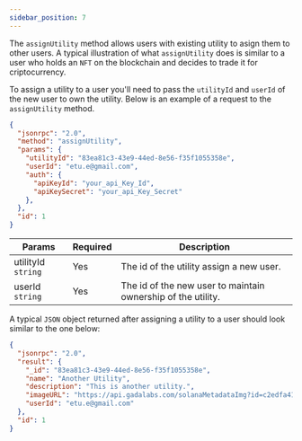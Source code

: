 ```yaml
---
sidebar_position: 7
---
```


The `assignUtility` method allows users with existing utility to asign them to other users. A typical illustration of what `assignUtility` does is similar to a user who holds an `NFT` on the blockchain and decides to trade it for criptocurrency.

To assign a utility to a user you'll need to pass the `utilityId` and `userId` of the new user to own the utility. Below is an example of a request to the `assignUtility` method.


```json
{
  "jsonrpc": "2.0",
  "method": "assignUtility",
  "params": {
    "utilityId": "83ea81c3-43e9-44ed-8e56-f35f1055358e",
    "userId": "etu.e@gmail.com",
    "auth": {
      "apiKeyId": "your_api_Key_Id",
      "apiKeySecret": "your_api_Key_Secret"
    },
  },
  "id": 1
}
```


| Params                       | Required                              | Description
|------------------------------|---------------------------------------|---------------------------------------|
| utilityId `string`           | Yes                                    | The id of the utility assign a new user.
| userId `string`              | Yes                                   | The id of the new user to maintain ownership of the utility.

A typical `JSON` object returned after assigning a utility to a user should look similar to the one below:

```json
{
  "jsonrpc": "2.0",
  "result": {
    "_id": "83ea81c3-43e9-44ed-8e56-f35f1055358e",
    "name": "Another Utility",
    "description": "This is another utility.",
    "imageURL": "https://api.gadalabs.com/solanaMetadataImg?id=c2edfa41-da6d-446e-aef7-4c6e29252188",
    "userId": "etu.e@gmail.com"
  },
  "id": 1
}
```

